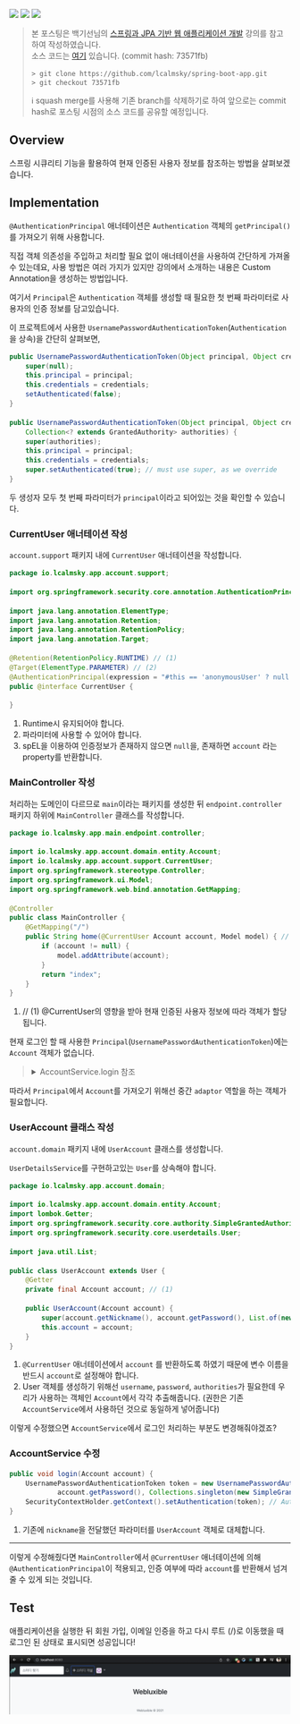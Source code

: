 ![](https://img.shields.io/badge/spring--boot-2.5.4-red) ![](https://img.shields.io/badge/gradle-7.1.1-brightgreen) ![](https://img.shields.io/badge/java-11-blue)

> 본 포스팅은 백기선님의 [스프링과 JPA 기반 웹 애플리케이션 개발](https://www.inflearn.com/course/%EC%8A%A4%ED%94%84%EB%A7%81-JPA-%EC%9B%B9%EC%95%B1/dashboard) 강의를 참고하여 작성하였습니다.  
> 소스 코드는 [여기](https://github.com/lcalmsky/spring-boot-app) 있습니다. (commit hash: 73571fb)
> ```shell
> > git clone https://github.com/lcalmsky/spring-boot-app.git
> > git checkout 73571fb
> ```
> ℹ️ squash merge를 사용해 기존 branch를 삭제하기로 하여 앞으로는 commit hash로 포스팅 시점의 소스 코드를 공유할 예정입니다.

## Overview

스프링 시큐리티 기능을 활용하여 현재 인증된 사용자 정보를 참조하는 방법을 살펴보겠습니다.

## Implementation

`@AuthenticationPrincipal` 애너테이션은 `Authentication` 객체의 `getPrincipal()`를 가져오기 위해 사용합니다.

직접 객체 의존성을 주입하고 처리할 필요 없이 애너테이션을 사용하여 간단하게 가져올 수 있는데요, 사용 방법은 여러 가지가 있지만 강의에서 소개하는 내용은 Custom Annotation을 생성하는 방법입니다.

여기서 `Principal`은 `Authentication` 객체를 생성할 때 필요한 첫 번째 파라미터로 사용자의 인증 정보를 담고있습니다.

이 프로젝트에서 사용한 `UsernamePasswordAuthenticationToken`(`Authentication`을 상속)을 간단히 살펴보면,

```java
public UsernamePasswordAuthenticationToken(Object principal, Object credentials) {
    super(null);
    this.principal = principal;
    this.credentials = credentials;
    setAuthenticated(false);
}

public UsernamePasswordAuthenticationToken(Object principal, Object credentials,
    Collection<? extends GrantedAuthority> authorities) {
    super(authorities);
    this.principal = principal;
    this.credentials = credentials;
    super.setAuthenticated(true); // must use super, as we override
}
```

두 생성자 모두 첫 번째 파라미터가 `principal`이라고 되어있는 것을 확인할 수 있습니다.

### CurrentUser 애너테이션 작성

`account.support` 패키지 내에 `CurrentUser` 애너테이션을 작성합니다.

```java
package io.lcalmsky.app.account.support;

import org.springframework.security.core.annotation.AuthenticationPrincipal;

import java.lang.annotation.ElementType;
import java.lang.annotation.Retention;
import java.lang.annotation.RetentionPolicy;
import java.lang.annotation.Target;

@Retention(RetentionPolicy.RUNTIME) // (1)
@Target(ElementType.PARAMETER) // (2)
@AuthenticationPrincipal(expression = "#this == 'anonymousUser' ? null : account") // (3)
public @interface CurrentUser {

}
```

1. Runtime시 유지되어야 합니다.
2. 파라미터에 사용할 수 있어야 합니다.
3. spEL을 이용하여 인증정보가 존재하지 않으면 `null`을, 존재하면 `account` 라는 property를 반환합니다.

### MainController 작성

처리하는 도메인이 다르므로 `main`이라는 패키지를 생성한 뒤 `endpoint.controller` 패키지 하위에 `MainController` 클래스를 작성합니다.

```java
package io.lcalmsky.app.main.endpoint.controller;

import io.lcalmsky.app.account.domain.entity.Account;
import io.lcalmsky.app.account.support.CurrentUser;
import org.springframework.stereotype.Controller;
import org.springframework.ui.Model;
import org.springframework.web.bind.annotation.GetMapping;

@Controller
public class MainController {
    @GetMapping("/")
    public String home(@CurrentUser Account account, Model model) { // (1)
        if (account != null) {
            model.addAttribute(account);
        }
        return "index";
    }
}
```

1. // (1) @CurrentUser의 영향을 받아 현재 인증된 사용자 정보에 따라 객체가 할당됩니다.

현재 로그인 할 때 사용한 `Principal`(`UsernamePasswordAuthenticationToken`)에는 `Account` 객체가 없습니다.

> <details>
> <summary>AccountService.login 참조</summary>
>
> ```java
>  public void login(Account account) {
>      UsernamePasswordAuthenticationToken token = new UsernamePasswordAuthenticationToken(account.getNickname(),
>              account.getPassword(), Collections.singleton(new SimpleGrantedAuthority("ROLE_USER")));
>      SecurityContextHolder.getContext().setAuthentication(token); // AuthenticationManager를 쓰는 방법이 정석적인 방ㅇ법
>  }
> ```
>
> </details>

따라서 `Principal`에서 `Account`를 가져오기 위해선 중간 `adaptor` 역할을 하는 객체가 필요합니다.

### UserAccount 클래스 작성

`account.domain` 패키지 내에 `UserAccount` 클래스를 생성합니다.

`UserDetailsService`를 구현하고있는 `User`를 상속해야 합니다.

```java
package io.lcalmsky.app.account.domain;

import io.lcalmsky.app.account.domain.entity.Account;
import lombok.Getter;
import org.springframework.security.core.authority.SimpleGrantedAuthority;
import org.springframework.security.core.userdetails.User;

import java.util.List;

public class UserAccount extends User {
    @Getter
    private final Account account; // (1)

    public UserAccount(Account account) {
        super(account.getNickname(), account.getPassword(), List.of(new SimpleGrantedAuthority("ROLE_USER"))); // (2) 
        this.account = account;
    }
}
```

1. `@CurrentUser` 애너테이션에서 `account` 를 반환하도록 하였기 때문에 변수 이름을 반드시 `account`로 설정해야 합니다.
2. User 객체를 생성하기 위해선 `username`, `password`, `authorities`가 필요한데 우리가 사용하는 객체인 `Account`에서 각각 추출해줍니다. (권한은 기존 `AccountService`에서 사용하던 것으로 동일하게 넣어줍니다)

이렇게 수정했으면 `AccountService`에서 로그인 처리하는 부분도 변경해줘야겠죠?

### AccountService 수정

```java
public void login(Account account) {
    UsernamePasswordAuthenticationToken token = new UsernamePasswordAuthenticationToken(new UserAccount(account), // (1)
            account.getPassword(), Collections.singleton(new SimpleGrantedAuthority("ROLE_USER")));
    SecurityContextHolder.getContext().setAuthentication(token); // AuthenticationManager를 쓰는 방법이 정석적인 방ㅇ법
}
```

1. 기존에 `nickname`을 전달했던 파라미터를 `UserAccount` 객체로 대체합니다.

---

이렇게 수정해줬다면 `MainController`에서 `@CurrentUser` 애너테이션에 의해 `@AuthenticationPrincipal`이 적용되고, 인증 여부에 따라 `account`를 반환해서 넘겨줄 수 있게 되는 것입니다.

## Test

애플리케이션을 실행한 뒤 회원 가입, 이메일 인증을 하고 다시 루트 (/)로 이동했을 때 로그인 된 상태로 표시되면 성공입니다!

![](https://raw.githubusercontent.com/lcalmsky/spring-boot-app/master/resources/images/11-01.png)